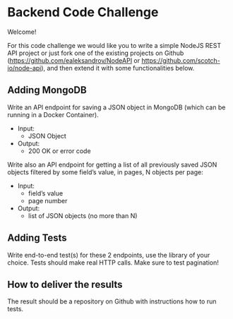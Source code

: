 # Backend Code Challenge

Welcome!

For this code challenge we would like you to write a simple NodeJS REST API project or just fork one of the existing projects on Github (https://github.com/ealeksandrov/NodeAPI or https://github.com/scotch-io/node-api), and then extend it with some functionalities below.


## Adding MongoDB

Write an API endpoint for saving a JSON object in MongoDB (which can be running in a Docker Container).

- Input:
  - JSON Object
- Output:
  - 200 OK or error code

Write also an API endpoint for getting a list of all previously saved JSON objects filtered by some field’s value, in pages, N objects per page:

- Input:
  - field’s value
  - page number
- Output:
  - list of JSON objects (no more than N)


## Adding Tests

Write end-to-end test(s) for these 2 endpoints, use the library of your choice. Tests should make real HTTP calls. Make sure to test pagination!


## How to deliver the results

The result should be a repository on Github with instructions how to run tests.
